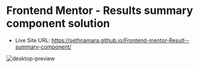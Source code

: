 # Frontend Mentor - Results summary component solution 

- Live Site URL:  https://sethnamara.github.io/Frontend-mentor-Result--summary-component/

![desktop-preview](https://github.com/SethNamara/Frontend-mentor-Result--summary-component/assets/106119806/4a8bd4f9-fe30-43e4-bbee-e3bcf3e17890)
